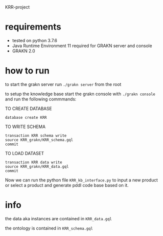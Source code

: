 KRR-project

# requirements
- tested on python 3.7.6
- Java Runtime Environment 11 required for GRAKN server and console
- GRAKN 2.0 

# how to run
to start the grakn server run `./grakn server` from the root

to setup the knowledge base start the grakn console with `./grakn console` and run the following commmands:

TO CREATE DATABASE
```
database create KRR
```

TO WRITE SCHEMA
```
transaction KRR schema write
source KRR_grakn/KRR_schema.gql
commit
```

TO LOAD DATASET 
```
transaction KRR data write
source KRR_grakn/KRR_data.gql
commit
```



Now we can run the python file `KRR_kb_interface.py` to input a new product or select a product and generate pddl code base based on it.

# info
the data aka instances are contained in `KRR_data.gql`

the ontology is contained in `KRR_schema.gql`

 